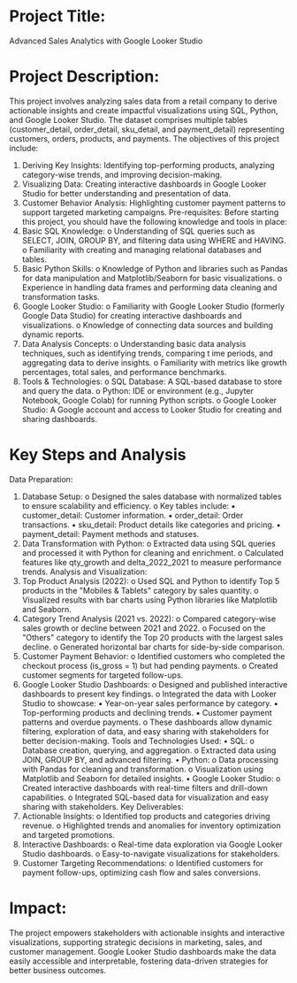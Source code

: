 # Project Title: 
Advanced Sales Analytics with Google Looker Studio

# Project Description: 
This project involves analyzing sales data from a retail company to derive actionable insights and create 
impactful visualizations using SQL, Python, and Google Looker Studio. The dataset comprises multiple 
tables (customer_detail, order_detail, sku_detail, and payment_detail) representing customers, 
orders, products, and payments. 
The objectives of this project include: 
1. Deriving Key Insights: Identifying top-performing products, analyzing category-wise trends, 
and improving decision-making. 
2. Visualizing Data: Creating interactive dashboards in Google Looker Studio for better 
understanding and presentation of data. 
3. Customer Behavior Analysis: Highlighting customer payment patterns to support targeted 
marketing campaigns. 
Pre-requisites: 
Before starting this project, you should have the following knowledge and tools in place: 
1. Basic SQL Knowledge: 
o Understanding of SQL queries such as SELECT, JOIN, GROUP BY, and filtering data using 
WHERE and HAVING. 
o Familiarity with creating and managing relational databases and tables. 
2. Basic Python Skills: 
o Knowledge of Python and libraries such as Pandas for data manipulation and 
Matplotlib/Seaborn for basic visualizations. 
o Experience in handling data frames and performing data cleaning and transformation 
tasks. 
3. Google Looker Studio: 
o Familiarity with Google Looker Studio (formerly Google Data Studio) for creating 
interactive dashboards and visualizations. 
o Knowledge of connecting data sources and building dynamic reports. 
4. Data Analysis Concepts: 
o Understanding basic data analysis techniques, such as identifying trends, comparing 
t
 ime periods, and aggregating data to derive insights. 
o Familiarity with metrics like growth percentages, total sales, and performance 
benchmarks. 
5. Tools & Technologies: 
o SQL Database: A SQL-based database to store and query the data. 
o Python: IDE or environment (e.g., Jupyter Notebook, Google Colab) for running Python 
scripts. 
o Google Looker Studio: A Google account and access to Looker Studio for creating and 
sharing dashboards. 

# Key Steps and Analysis 
Data Preparation: 
1. Database Setup: 
o Designed the sales database with normalized tables to ensure scalability and 
efficiency. 
o Key tables include: 
▪ customer_detail: Customer information. 
▪ order_detail: Order transactions. 
▪ sku_detail: Product details like categories and pricing. 
▪ payment_detail: Payment methods and statuses. 
2. Data Transformation with Python: 
o Extracted data using SQL queries and processed it with Python for cleaning and 
enrichment. 
o Calculated features like qty_growth and delta_2022_2021 to measure performance 
trends. 
Analysis and Visualization: 
1. Top Product Analysis (2022): 
o Used SQL and Python to identify Top 5 products in the "Mobiles & Tablets" category 
by sales quantity. 
o Visualized results with bar charts using Python libraries like Matplotlib and Seaborn. 
2. Category Trend Analysis (2021 vs. 2022): 
o Compared category-wise sales growth or decline between 2021 and 2022. 
o Focused on the "Others" category to identify the Top 20 products with the largest 
sales decline. 
o Generated horizontal bar charts for side-by-side comparison. 
3. Customer Payment Behavior: 
o Identified customers who completed the checkout process (is_gross = 1) but had 
pending payments. 
o Created customer segments for targeted follow-ups. 
4. Google Looker Studio Dashboards: 
o Designed and published interactive dashboards to present key findings. 
o Integrated the data with Looker Studio to showcase: 
▪ Year-on-year sales performance by category. 
▪ Top-performing products and declining trends. 
▪ Customer payment patterns and overdue payments. 
o These dashboards allow dynamic filtering, exploration of data, and easy sharing with 
stakeholders for better decision-making. 
Tools and Technologies Used: 
• SQL: 
o Database creation, querying, and aggregation. 
o Extracted data using JOIN, GROUP BY, and advanced filtering. 
• Python: 
o Data processing with Pandas for cleaning and transformation. 
o Visualization using Matplotlib and Seaborn for detailed insights. 
• Google Looker Studio: 
o Created interactive dashboards with real-time filters and drill-down capabilities. 
o Integrated SQL-based data for visualization and easy sharing with stakeholders. 
Key Deliverables: 
1. Actionable Insights: 
o Identified top products and categories driving revenue. 
o Highlighted trends and anomalies for inventory optimization and targeted 
promotions. 
2. Interactive Dashboards: 
o Real-time data exploration via Google Looker Studio dashboards. 
o Easy-to-navigate visualizations for stakeholders. 
3. Customer Targeting Recommendations: 
o Identified customers for payment follow-ups, optimizing cash flow and sales 
conversions. 

# Impact: 
The project empowers stakeholders with actionable insights and interactive visualizations, supporting 
strategic decisions in marketing, sales, and customer management. Google Looker Studio dashboards 
make the data easily accessible and interpretable, fostering data-driven strategies for better business 
outcomes.
